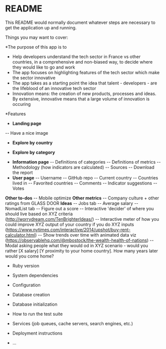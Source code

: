 # README

This README would normally document whatever steps are necessary to get the
application up and running.

Things you may want to cover:

*The purpose of this app is to 
- Help developers understand the tech sector in France vs other countries, in a comprehensive and non-biased way, to decide where they would like to go and work
- The app focuses on highlighting features of the tech sector which make the sector innovative
- The app takes as a starting point the idea that talent - developers - are the lifeblood of an innovative tech sector
- Innovation means: the creation of new products, processes and ideas. By extensive, innovative means that a large volume of innovation is occuring

*Features
- **Landing page**
<!-- -- Value prop -->
<!-- -- Buttons to explore -->
<!-- -- Login / signup -->
-- Have a nice image
- **Explore by country**
<!-- -- Individual indicator datapoint, by country (current year) -->
<!-- -- Difference from global leader, difference from regional leader -->
<!-- -- Show by absolute, show by normalized -->
<!-- -- Comments (with category and indicator tags) [tags are NOT MVP] -->
- **Explore by category**
<!-- -- Indicator charts, by category -->
<!-- -- Show by absolute, show by normalized -->
<!-- -- Comments (with indicator and country tags) [tags are NOT MVP] -->
<!-- -- Add CAGR (% change) [NOT MVP] -->
<!-- -- Suggest new indicators [NOT MVP] -->
<!-- -- Vote on importance of indicators (or ask people to help weight them; upvote comments; upvote metrics) [NOT MVP] -->
- **Information page**
-- Definitions of categories
-- Definitions of metrics
-- Methodology (how indicators are calculated)
-- Sources
-- Download the report
- **User page**
-- Username
-- GitHub repo
-- Current country
-- Countries lived in
-- Favorited countries
-- Comments
-- Indicator suggestions
-- Votes
<!-- - **Login** -->
**Other to-dos**
-- Mobile optimize
**Other metrics**
-- Company culture + other ratings from GLASS DOOR
**Ideas**
-- Jobs tab
-- Average salary
-- NomadList tab
-- Figure out a score
-- Interactive 'decider' of where you should live based on XYZ criteria (http://worrydream.com/TenBrighterIdeas/)
-- Interactive meter of how you could improve XYZ output of your country if you do XYZ inputs (https://www.nytimes.com/interactive/2014/upshot/buy-rent-calculator.html)
-- Show trends over time with animated data viz (https://observablehq.com/@mbostock/the-wealth-health-of-nations)
-- Modal asking people what they would od in XYZ scenario - would you rather [X salary] [Y proximity to your home country]. How many years later would you come home?


* Ruby version

* System dependencies

* Configuration

* Database creation

* Database initialization

* How to run the test suite

* Services (job queues, cache servers, search engines, etc.)

* Deployment instructions

* ...
